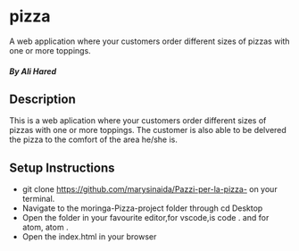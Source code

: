 # pizza

A web application where your customers order different sizes of pizzas with one or more toppings. 
##### By Ali Hared
## Description
This is a web aplication where your customers order different sizes of pizzas with one or more toppings. The customer is also able to be delvered the pizza to the comfort of the area he/she is.
## Setup Instructions
* git clone https://github.com/marysinaida/Pazzi-per-la-pizza- on your terminal.
* Navigate to the moringa-Pizza-project folder through cd Desktop
* Open the folder in your favourite editor,for vscode,is code . and for atom, atom .
* Open the index.html in your browser
